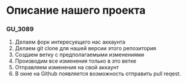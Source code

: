 # Описание нашего проекта
### GU_3089

1. Делаем форк интересуещего нас аккаунта
2. Делаем git clone для нашей версии этого репозитория
3. Создаем ветку с предполагаемыми изменениями
4. Производим все изменения только в это ветке
5. Отправляем изменения на свой аккаунт
6. В окне на Github появляется возможность отправить pull reqest.